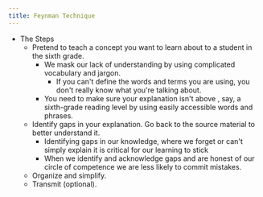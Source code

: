 ```yaml
---
title: Feynman Technique
---
```


- The Steps
	- Pretend to teach a concept you want to learn about to a student in the sixth grade.
		- We mask our lack of understanding by using complicated vocabulary and jargon.
			- If you can't define the words and terms you are using, you don't really know what you're talking about.
		- You need  to make sure your explanation isn't above , say, a sixth-grade reading level by using easily accessible words and phrases.
	- Identify gaps in your explanation. Go back to the source material to better understand it.
		- Identifying gaps in our knowledge, where we forget or can't simply explain it is critical for our learning to stick
		- When we identify and acknowledge gaps and are honest of our circle of competence we are less likely to commit mistakes.
	- Organize and simplify.
	- Transmit (optional).